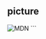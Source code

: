 
## picture
<!-- picture 标签 -->
<picture>
  <!-- 如果media匹配为false，则这个source元素会被跳过 -->
  <source srcset="mdn-logo-wide.png" media="(min-width: 600px)">
  <!-- 如果type的MIME类型不匹配，source元素会被跳过 -->
  <source srcset="mdn-logo.svg" type="image/svg+xml">
  <img src="mdn-logo-narrow.png" alt="MDN">
</picture>
```